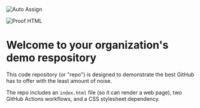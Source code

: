 ![Auto Assign](https://github.com/ByteArmor/demo-repository/actions/workflows/auto-assign.yml/badge.svg)

![Proof HTML](https://github.com/ByteArmor/demo-repository/actions/workflows/proof-html.yml/badge.svg)

# Welcome to your organization's demo respository
This code repository (or "repo") is designed to demonstrate the best GitHub has to offer with the least amount of noise.

The repo includes an `index.html` file (so it can render a web page), two GitHub Actions workflows, and a CSS stylesheet dependency.
